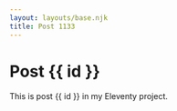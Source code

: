 ```yaml
---
layout: layouts/base.njk
title: Post 1133
---
```


# Post {{ id }}

This is post {{ id }} in my Eleventy project.
